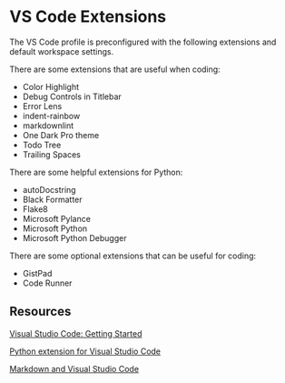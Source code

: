 # VS Code Extensions

The VS Code profile is preconfigured with the following extensions and default workspace settings. 

There are some extensions that are useful when coding:

- Color Highlight
- Debug Controls in Titlebar
- Error Lens
- indent-rainbow
- markdownlint
- One Dark Pro theme
- Todo Tree
- Trailing Spaces

There are some helpful extensions for Python:

- autoDocstring
- Black Formatter
- Flake8
- Microsoft Pylance
- Microsoft Python
- Microsoft Python Debugger

There are some optional extensions that can be useful for coding:

- GistPad
- Code Runner

## Resources

[Visual Studio Code: Getting Started](https://code.visualstudio.com/docs)

[Python extension for Visual Studio Code](https://github.com/microsoft/vscode-python)

[Markdown and Visual Studio Code](https://code.visualstudio.com/Docs/languages/markdown#_next-steps)
